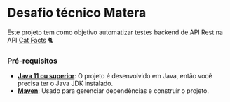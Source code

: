 # Desafio técnico Matera

Este projeto tem como objetivo automatizar testes backend de API Rest na API [Cat Facts](https://catfact.ninja) 🐈

### Pré-requisitos

- **[Java 11 ou superior](https://www.oracle.com/java/technologies/downloads/)**: O projeto é desenvolvido em Java, então você precisa ter o Java JDK instalado.
- **[Maven](https://maven.apache.org/install.html)**: Usado para gerenciar dependências e construir o projeto.